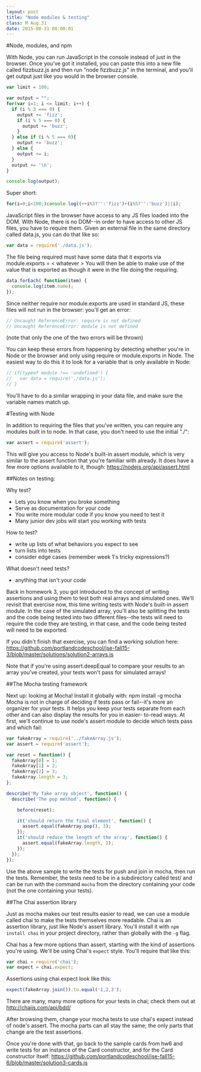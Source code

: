 ```yaml
---
layout: post
title: "Node modules & testing"
class: M Aug.31
date: 2015-08-31 00:00:01
---
```

#Node, modules, and npm

With Node, you can run JavaScript in the console instead of just in the browser. Once you've got it installed, you can paste this into a new file called fizzbuzz.js and then run "node fizzbuzz.js" in the terminal, and you'll get output just like you would in the browser console.

```js
var limit = 100;

var output = "";
for(var i=1; i <= limit; i++) {
  if (i % 3 === 0) {
    output += 'fizz';
    if (i % 5 === 0) {
      output += 'buzz';
    }
  } else if (i % 5 === 0){
    output += 'buzz';
  } else {
    output += i;
  }
  output += '\n';
}

console.log(output);
```

Super short:
```js
for(i=0;i<100;)console.log((++i%3?'':'fizz')+(i%5?'':'buzz')||i);
```

JavaScript files in the browser have access to any JS files loaded into the DOM. With Node, there is no DOM--in order to have access to other JS files, you have to require them.  Given an external file in the same directory called data.js, you can do that like so:

```js
var data = require('./data.js');
```

The file being required must have some data that it exports via module.exports = < whatever > You will then be able to make use of the value that is exported as though it were in the file doing the requiring.

```js
data.forEach( function(item) {
  console.log(item.name);
});
```

Since neither require nor module.exports are used in standard JS, these files will not run in the browser: you'll get an error:

```js
// Uncaught ReferenceError: require is not defined
// Uncaught ReferenceError: module is not defined
```

(note that only the one of the two errors will be thrown)

You can keep these errors from happening by detecting whether you're in Node or the browser and only using require or module.exports in Node. The easiest way to do this it to look for a variable that is only available in Node:

```js
// if(typeof module !== 'undefined') {
//   var data = require('./data.js');
// }
```

You'll have to do a similar wrapping in your data file, and make sure the variable names match up.

#Testing with Node

In addition to requiring the files that you've written, you can require any modules built in to node. In that case, you don't need to use the initial "./":

```js
var assert = require('assert');
```

This will give you access to Node's built-in assert module, which is very similar to the assert function that you're familiar with already. It does have a few more options available to it, though: https://nodejs.org/api/assert.html 

##Notes on testing:

Why test?
- Lets you know when you broke something
- Serve as documentation for your code
- You write more modular code if you know you need to test it
- Many junior dev jobs will start you working with tests

How to test?
- write up lists of what behaviors you expect to see
- turn lists into tests
- consider edge cases (remember week 1's tricky expressions?)

What doesn't need tests?
- anything that isn't your code

Back in homework 3, you got introduced to the concept of writing assertions and using them to test both real arrays and simulated ones. We'll revisit that exercise now, this time writing tests with Node's built-in assert module. In the case of the simulated array, you'll also be splitting the tests and the code being tested into two different files--the tests will need to require the code they are testing, in that case, and the code being tested will need to be exported.

If you didn't finish that exercise, you can find a working solution here: https://github.com/portlandcodeschool/jse-fall15-3/blob/master/solutions/solution2-arrays.js

Note that if you're using assert.deepEqual to compare your results to an array you've created, your tests won't pass for simulated arrays!

##The Mocha testing framework

Next up: looking at Mocha! Install it globally with: npm install -g mocha Mocha is not in charge of deciding if tests pass or fail--it's more an organizer for your tests. It helps you keep your tests separate from each other and can also display the results for you in easier- to-read ways. At first, we'll continue to use node's assert module to decide which tests pass and which fail:

```js
var fakeArray = require('../fakeArray.js');
var assert = require('assert');

var reset = function() {
  fakeArray[0] = 1;
  fakeArray[1] = 2;
  fakeArray[2] = 3;
  fakeArray.length = 3;
};

describe('My fake array object', function() {
  describe('The pop method', function() {

    before(reset);

    it('should return the final element', function() {
      assert.equal(fakeArray.pop(), 3);
    });
    it('should reduce the length of the array', function() {
      assert.equal(fakeArray.length, 2);
    });
  });
});
```

Use the above sample to write the tests for push and join in mocha, then run the tests. Remember, the tests need to be in a subdirectory called test/ and can be run with the command `mocha` from the directory containing your code (not the one containing your tests).

##The Chai assertion library

Just as mocha makes our test results easier to read, we can use a module called chai to make the tests themselves more readable. Chai is an assertion library, just like Node's assert library. You'll install it with `npm install chai` in your project directory, rather than globally with the `-g` flag.

Chai has a few more options than assert, starting with the kind of assertions you're using. We'll be using Chai's `expect` style.  You'll require that like this:

```js
var chai = require('chai');
var expect = chai.expect;
```

Assertions using chai.expect look like this:

```js
expect(fakeArray.join()).to.equal('1,2,3');
```

There are many, many more options for your tests in chai; check them out at http://chaijs.com/api/bdd/

After browsing them, change your mocha tests to use chai's expect instead of node's assert. The mocha parts can all stay the same; the only parts that change are the test assertions.

Once you're done with that, go back to the sample cards from hw6 and write tests for an instance of the Card constructor, and for the Card constructor itself: https://github.com/portlandcodeschool/jse-fall15-6/blob/master/solution3-cards.js
